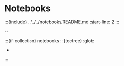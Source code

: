# Notebooks

:::{include} ../../../notebooks/README.md
:start-line: 2
:::

--

:::{if-collection} notebooks
:::{toctree}
:glob:

*
:::
